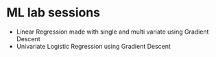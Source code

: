 # ML lab sessions
- Linear Regression made with single and multi variate using Gradient Descent
- Univariate Logistic Regression using Gradient Descent
